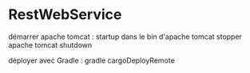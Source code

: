 # RestWebService


démarrer apache tomcat : startup dans le bin d'apache tomcat
stopper apache tomcat shutdown

déployer avec Gradle : gradle cargoDeployRemote
